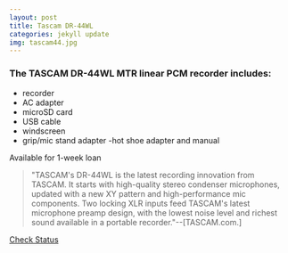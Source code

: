 ```yaml
---
layout: post
title: Tascam DR-44WL 
categories: jekyll update
img: tascam44.jpg
---
```

### The TASCAM DR-44WL MTR linear PCM recorder includes:

- recorder 
- AC adapter
- microSD card 
- USB cable 
- windscreen
- grip/mic stand adapter -hot shoe adapter and manual

Available for 1-week loan

>"TASCAM's DR-44WL is the latest recording innovation from TASCAM. It starts with high-quality stereo condenser microphones, updated with a new XY pattern and high-performance mic components. Two locking XLR inputs feed TASCAM's latest microphone preamp design, with the lowest noise level and richest sound available in a portable recorder."--[TASCAM.com.]


<a href="https://vufind.carli.illinois.edu/vf-dpu/Record/dpu_1256252" class="btn btn-primary btn-lg">Check Status</a>

